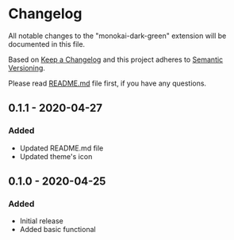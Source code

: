 # Changelog

All notable changes to the "monokai-dark-green" extension will be documented in this file.

Based on [Keep a Changelog](http://keepachangelog.com/en/1.0.0/)
and this project adheres to [Semantic Versioning](http://semver.org/spec/v2.0.0.html).

Please read [README.md](./README.md "Need to read") file first, if you have any questions.

## **0.1.1** - 2020-04-27
### Added
- Updated README.md file
- Updated theme's icon


## **0.1.0** - 2020-04-25
### Added
- Initial release
- Added basic functional
